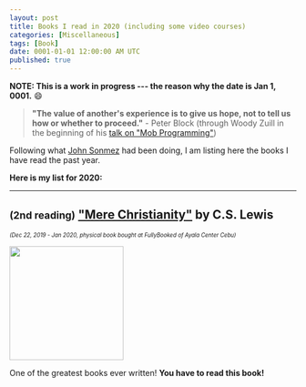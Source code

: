 ```yaml
---
layout: post
title: Books I read in 2020 (including some video courses)
categories: [Miscellaneous]
tags: [Book]
date: 0001-01-01 12:00:00 AM UTC
published: true
---
```


<!-- First draft: June 10, 2019 02:00:00 AM Philippine Time -->


**NOTE: This is a work in progress --- the reason why the date is Jan 1, 0001.** :smile:


> **"The value of another's experience is to give us hope, not to tell us how or whether to proceed."** - Peter Block (through Woody Zuill in the beginning of his [talk on "Mob Programming"](https://www.youtube.com/watch?v=sLEsWB1wZMA))


Following what [John Sonmez](https://simpleprogrammer.com/books-read-2017/) had been doing, I am listing here the books I have read the past year.


**Here is my list for 2020:**

<!--more-->

----------


## <small>(2nd reading)</small> ["Mere Christianity"](https://www.bookdepository.com/Mere-Christianity-C-S-Lewis/9780007461219?a_aid=jflaga) by C.S. Lewis

<small><small>
_(Dec 22, 2019 - Jan 2020, physical book bought at FullyBooked of Ayala Center Cebu)_
</small></small> 

<img src="https://d1w7fb2mkkr3kw.cloudfront.net/assets/images/book/mid/9780/0074/9780007461219.jpg" height="200">


One of the greatest books ever written! **You have to read this book!**

